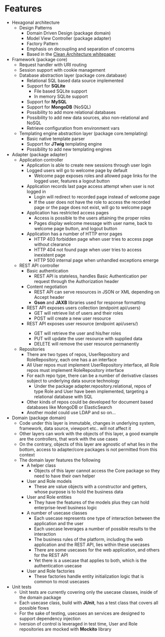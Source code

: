 # Features
*   Hexagonal architecture
	*   Design Patterns
		*   Domain Driven Design (package domain)
		*   Model View Controller (package adapter)
		*   Factory Pattern
		*   Emphasis on decoupling and separation of concerns
		*   Based in the [Clean Architecture whitepaper](https://8thlight.com/blog/uncle-bob/2012/08/13/the-clean-architecture.html)
*   Framework (package core)
	*   Request handler with URI routing
	*   Session support with cookie management
	*   Database abstraction layer (package core.database)
		*   Relational SQL based data source implemented
		*   Support for **SQLite**
			*   File based SQLite support
			*   In memory SQLite support
		*   Support for **MySQL**
		*   Support for **MongoDB** (NoSQL)
		*   Possibility to add more relational databases
		*   Possibility to add new data sources, also non-relational and NoSQL
		*   Retrieve configuration from environment vars
	*   Templating engine abstraction layer (package core.templating)
		*   Basic native template parser
		*   Support for **JTwig** templating engine
		*   Possibility to add new templating engines
*   Adapter (package adapter)
	*   Application controller
		*   Application is able to create new sessions through user login
		*   Logged users will go to welcome page by default
			*   Welcome page exposes roles and allowed page links for the logged user, features a logout button
		*   Application records last page access attempt when user is not logged in
			*   Login will redirect to recorded page instead of welcome page
			*   If the user does not have the role to access the recorded page or the page does not exist, will go to welcome page
		*   Application has restricted access pages
			*   Access is possible to the users attaining the proper roles
			*   Pages display welcome message with user name, back to welcome page button, and logout button
		*   Application has a number of HTTP error pages
			*   HTTP 403 forbidden page when user tries to access page without clearance
			*   HTTP 404 not found page when user tries to access inexistent page
			*   HTTP 500 internal page when unhandled exceptions emerge
	*   REST API controller
		*   Basic authentication
			*   REST API is stateless, handles Basic Authentication per request through the Authorization header
		*   Content negotiation
			*   REST API can serve resources in JSON or XML depending on Accept header
			*   **Gson** and **JAXB** libraries used for response formatting
		*   REST API exposes users collection (endpoint api/users)
			*   GET will retrieve list of users and their roles
			*   POST will create a new user resource
		*   REST API exposes user resource (endpoint api/users/<id>)
			*   GET will retrieve the user and his/her roles
			*   PUT will update the user resource with supplied data
			*   DELETE will remove the user resource permanently
	*   Repositories
		*   There are two types of repos, UserRepository and RoleRepository, each one has a an interface
		*   All User repos must implement UserRepository interface, all Role repos must implement RoleRepository interface
		*   For each repo type, there can be a number of derivative classes subject to underlying data source technology
			*   Under the package adapter.repository.relational, repos of type Role and User have been implemented, targeting a relational database with SQL
		*   Other kinds of repos could be developed for document based databases like MongoDB or ElasticSearch
		*   Another model could use LDAP and so on...
*   Domain (package domain)
	*   Code under this layer is immutable, changes in underlying system, framework, data source, viewport etc.. will not affect it
	*   Other layers can work with the objects of this layer, a good example are the controllers, that work with the use cases
	*   On the contrary, objects of this layer are agnostic of what lies in the bottom, access to adapter/core packages is not permitted from this context
	*   The domain layer features the following
		*   A helper class
			*   Objects of this layer cannot access the Core package so they need to have their own helper
		*   User and Role models
			*   These are value objects with a constructor and getters, whose purpose is to hold the business data
		*   User and Role entities
			*   They have the features of the models plus they can hold enterprise-level business logic
		*   A number of usecase classes
			*   Each usecase represents one type of interaction between the application and the user
			*   Each usecase leverages a number of possible results to the interaction
			*   The business rules of the platform, including the web application and the REST API, lies within these usecases
			*   There are some usecases for the web application, and others for the REST API
			*   Yet there is a usecase that applies to both, which is the authentication usecase
		*   User and Role factories
			*   These factories handle entity initialization logic that is common to most usecases
*   Unit tests
	*   Unit tests are currently covering only the usecase classes, inside of the domain package
	*   Each usecase class, build with **JUnit**, has a test class that covers all possible flows
	*   For the sake of testing, usecases an services are designed to support dependency injection
	*   Iversion of control is leveraged in test time, User and Role repositories are mocked with **Mockito** library